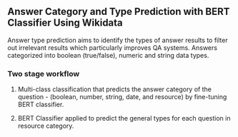 ## **Answer Category and Type Prediction with BERT Classifier Using Wikidata**
Answer type prediction aims to identify the types of answer results to filter out irrelevant results which particularly improves QA systems. Answers categorized into boolean (true/false), numeric and string data types.

### **Two stage workflow**
1. Multi-class classification that predicts the answer category of the question -  (boolean, number, string, date, and resource) by fine-tuning BERT classifier. 

2. BERT Classifier applied to predict the general types for each question in resource category. 


